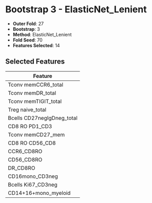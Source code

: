 # Bootstrap 3 - ElasticNet_Lenient

- **Outer Fold**: 27
- **Bootstrap**: 3
- **Method**: ElasticNet_Lenient
- **Fold Seed**: 70
- **Features Selected**: 14

## Selected Features

| Feature |
|---------|
| Tconv memCCR6_total |
| Tconv memDR_total |
| Tconv memTIGIT_total |
| Treg naive_total |
| Bcells CD27negIgDneg_total |
| CD8 RO PD1_CD3 |
| Tconv memCD27_mem |
| CD8 RO CD56_CD8 |
| CCR6_CD8RO |
| CD56_CD8RO |
| DR_CD8RO |
| CD16mono_CD3neg |
| Bcells Ki67_CD3neg |
| CD14+16+mono_myeloid |
